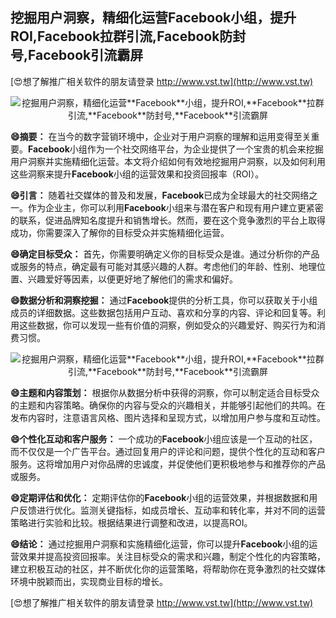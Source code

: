 ## **挖掘用户洞察，精细化运营**Facebook**小组，提升ROI,**Facebook**拉群引流,**Facebook**防封号,**Facebook**引流霸屏**

[😍想了解推广相关软件的朋友请登录 http://www.vst.tw](http://www.vst.tw)

 <center><img src="https://vst.tw/MP4/tuiguang/png/2.png" alt="挖掘用户洞察，精细化运营**Facebook**小组，提升ROI,**Facebook**拉群引流,**Facebook**防封号,**Facebook**引流霸屏"></center>

**😄摘要：**
在当今的数字营销环境中，企业对于用户洞察的理解和运用变得至关重要。**Facebook**小组作为一个社交网络平台，为企业提供了一个宝贵的机会来挖掘用户洞察并实施精细化运营。本文将介绍如何有效地挖掘用户洞察，以及如何利用这些洞察来提升**Facebook**小组的运营效果和投资回报率（ROI）。

**😄引言：**
随着社交媒体的普及和发展，**Facebook**已成为全球最大的社交网络之一。作为企业主，你可以利用**Facebook**小组来与潜在客户和现有用户建立更紧密的联系，促进品牌知名度提升和销售增长。然而，要在这个竞争激烈的平台上取得成功，你需要深入了解你的目标受众并实施精细化运营。

**😄确定目标受众：**
首先，你需要明确定义你的目标受众是谁。通过分析你的产品或服务的特点，确定最有可能对其感兴趣的人群。考虑他们的年龄、性别、地理位置、兴趣爱好等因素，以便更好地了解他们的需求和偏好。

**😄数据分析和洞察挖掘：**
通过**Facebook**提供的分析工具，你可以获取关于小组成员的详细数据。这些数据包括用户互动、喜欢和分享的内容、评论和回复等。利用这些数据，你可以发现一些有价值的洞察，例如受众的兴趣爱好、购买行为和消费习惯。

 <center><img src="https://vst.tw/MP4/tuiguang/png/0.png" alt="挖掘用户洞察，精细化运营**Facebook**小组，提升ROI,**Facebook**拉群引流,**Facebook**防封号,**Facebook**引流霸屏"></center>

**😄主题和内容策划：**
根据你从数据分析中获得的洞察，你可以制定适合目标受众的主题和内容策略。确保你的内容与受众的兴趣相关，并能够引起他们的共鸣。在发布内容时，注意语言风格、图片选择和呈现方式，以增加用户参与度和互动性。

**😄个性化互动和客户服务：**
一个成功的**Facebook**小组应该是一个互动的社区，而不仅仅是一个广告平台。通过回复用户的评论和问题，提供个性化的互动和客户服务。这将增加用户对你品牌的忠诚度，并促使他们更积极地参与和推荐你的产品或服务。

**😄定期评估和优化：**
定期评估你的**Facebook**小组的运营效果，并根据数据和用户反馈进行优化。监测关键指标，如成员增长、互动率和转化率，并对不同的运营策略进行实验和比较。根据结果进行调整和改进，以提高ROI。

**😄结论：**
通过挖掘用户洞察和实施精细化运营，你可以提升**Facebook**小组的运营效果并提高投资回报率。关注目标受众的需求和兴趣，制定个性化的内容策略，建立积极互动的社区，并不断优化你的运营策略，将帮助你在竞争激烈的社交媒体环境中脱颖而出，实现商业目标的增长。

[😍想了解推广相关软件的朋友请登录 http://www.vst.tw](http://www.vst.tw)



